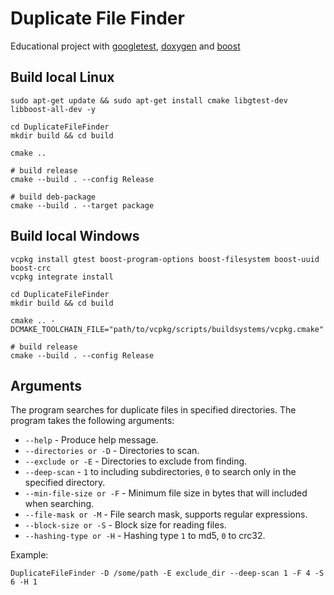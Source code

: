 # Duplicate File Finder
Educational project with [googletest](https://github.com/google/googletest), [doxygen](https://github.com/doxygen/doxygen) and [boost](https://github.com/boostorg)

## Build local Linux
```shell
sudo apt-get update && sudo apt-get install cmake libgtest-dev libboost-all-dev -y

cd DuplicateFileFinder
mkdir build && cd build

cmake ..

# build release
cmake --build . --config Release

# build deb-package
cmake --build . --target package
```

## Build local Windows
```shell
vcpkg install gtest boost-program-options boost-filesystem boost-uuid boost-crc
vcpkg integrate install

cd DuplicateFileFinder
mkdir build && cd build

cmake .. -DCMAKE_TOOLCHAIN_FILE="path/to/vcpkg/scripts/buildsystems/vcpkg.cmake"

# build release
cmake --build . --config Release
```

## Arguments
The program searches for duplicate files in specified directories.
The program takes the following arguments:
* `--help` - Produce help message.
* `--directories or -D` - Directories to scan.
* `--exclude or -E` - Directories to exclude from finding.
* `--deep-scan` - `1` to including subdirectories, `0` to search only in the specified directory.
* `--min-file-size or -F` - Minimum file size in bytes that will included when searching.
* `--file-mask or -M` - File search mask, supports regular expressions.
* `--block-size or -S` - Block size for reading files.
* `--hashing-type or -H` - Hashing type `1` to md5, `0` to crc32.

Example:
```shell
DuplicateFileFinder -D /some/path -E exclude_dir --deep-scan 1 -F 4 -S 6 -H 1
```
